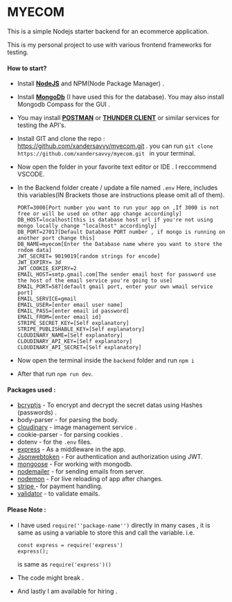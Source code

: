 # MYECOM

This is a simple Nodejs starter backend for an ecommerce application.

This is my personal project to use with various frontend frameworks for testing. 

#### How to start?

* Install **[NodeJS](https://nodejs.org/en/download/)** and NPM(Node Package Manager) .
* Install [**MongoDb**](https://www.mongodb.com/try/download/community) (I have used this for the database). You may also install Mongodb Compass for the GUI .
* You may install [**POSTMAN**](https://www.postman.com/) or **[THUNDER CLIENT](https://www.thunderclient.com/)**  or similar services for testing the API's.
* Install GIT and clone the repo : https://github.com/xandersavvy/myecom.git . you can run   ``git clone https://github.com/xandersavvy/myecom.git `` in your terminal.
* Now open the folder in your favorite text editor or IDE . I reccommend VSCODE.
* In the Backend folder create / update a file named ``.env`` Here, includes this variables(IN Brackets those are instructions please omit all of them).

  ```
  PORT=3000[Port number you want to run your app on ,If 3000 is not free or will be used on other app change accordingly]
  DB_HOST=localhost[this is database host url if you're not using mongo locally change "localhost" accordingly]
  DB_PORT=27017[Default Database PORT number , if mongo is running on another port change this]
  DB_NAME=myecom[Enter the Database name where you want to store the rndom data]
  JWT_SECRET= 9019019[random strings for encode]
  JWT_EXPIRY= 3d
  JWT_COOKIE_EXPIRY=2 
  EMAIL_HOST=smtp.gmail.com[The sender email host for password use the host of the email service you're going to use]
  EMAIL_PORT=587[default gmail port, enter your own wmail service port]
  EMAIL_SERVICE=gmail
  EMAIL_USER=[enter email user name]
  EMAIL_PASS=[enter email id password]
  EMAIL_FROM=[enter email id]
  STRIPE_SECRET_KEY=[Self explanatory]
  STRIPE_PUBLISHABLE_KEY=[Self explanatory]
  CLOUDINARY_NAME=[Self explanatory]
  CLOUDINARY_API_KEY=[Self explanatory]
  CLOUDINARY_API_SECRET=[Self explanatory]
  ```
* Now open the terminal inside the ``backend`` folder and run ``npm i``
* After that run ``npm run dev``.

#### Packages used :

* [bcryptjs](https://github.com/kelektiv/node.bcrypt.js#Usage) -  To encrypt and decrypt the secret datas using Hashes (passwords) .
* body-parser - for parsing the body.
* [cloudinary](https://github.com/cloudinary/cloudinary_npm#usage) - image management service .
* cookie-parser - for parsing cookies .
* dotenv - for the ``.env`` files.
* [express](https://expressjs.com/en/starter/hello-world.html) - As a middleware in the app.
* [Jsonwebtoken](https://github.com/auth0/node-jsonwebtoken#usage) - For authentication and authorization using JWT.
* [mongoose](https://mongoosejs.com/docs/index.html) - For working with mongodb.
* [nodemailer](https://nodemailer.com/usage/) - for sending emails from server.
* [nodemon](https://github.com/remy/nodemon#usage) - For live reloading of app after changes.
* [stripe ](https://github.com/stripe/stripe-node/#usage) - for payment handling.
* [validator]() - to validate emails.

#### Please Note :

* I have used ``require(''package-name'')`` directly in many cases , it is same as using a variable to store this and call the variable. i.e.

  ```
  const express = require('express')
  express();
  ```
  is same as ``require('express')()``
* The code might break .
* And lastly I am available for hiring .
